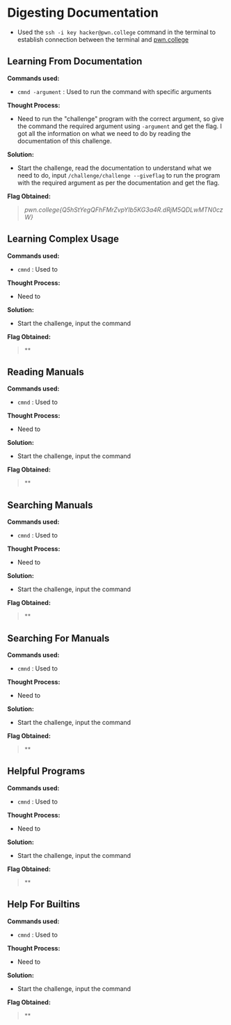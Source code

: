 # Digesting Documentation
- Used the `ssh -i key hacker@pwn.college` command in the terminal to establish connection between the terminal and [pwn.college](https://pwn.college/)

## Learning From Documentation
**Commands used:**
- `cmnd -argument`  : Used to run the command with specific arguments 

**Thought Process:**
- Need to run the "challenge" program with the correct argument, so give the command the required argument using `-argument` and get the flag. I got all the information on what we need to do by reading the documentation of this challenge.

**Solution:**
- Start the challenge, read the documentation to understand what we need to do, input `/challenge/challenge --giveflag` to run the program with the required argument as per the documentation and get the flag.  

**Flag Obtained:**
> *pwn.college{Q5hStYegQFhFMrZvpYIb5KG3a4R.dRjM5QDLwMTN0czW}*

## Learning Complex Usage
**Commands used:**
- `cmnd`  : Used to 

**Thought Process:**
- Need to

**Solution:**
- Start the challenge, input the command  

**Flag Obtained:**
> **

## Reading Manuals
**Commands used:**
- `cmnd`  : Used to 

**Thought Process:**
- Need to

**Solution:**
- Start the challenge, input the command  

**Flag Obtained:**
> **

## Searching Manuals
**Commands used:**
- `cmnd`  : Used to 

**Thought Process:**
- Need to

**Solution:**
- Start the challenge, input the command  

**Flag Obtained:**
> **

## Searching For Manuals
**Commands used:**
- `cmnd`  : Used to 

**Thought Process:**
- Need to

**Solution:**
- Start the challenge, input the command  

**Flag Obtained:**
> ** 

## Helpful Programs
**Commands used:**
- `cmnd`  : Used to 

**Thought Process:**
- Need to

**Solution:**
- Start the challenge, input the command  

**Flag Obtained:**
> **

## Help For Builtins
**Commands used:**
- `cmnd`  : Used to 

**Thought Process:**
- Need to

**Solution:**
- Start the challenge, input the command  

**Flag Obtained:**
> ** 

